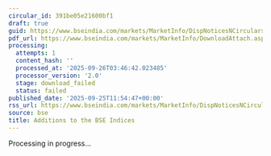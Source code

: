 ```yaml
---
circular_id: 391be05e21600bf1
draft: true
guid: https://www.bseindia.com/markets/MarketInfo/DispNoticesNCirculars.aspx?Noticeid={E3FC8C08-EA38-4922-9650-C8FD71FAA2AF}&noticeno=20250925-19&dt=09/25/2025&icount=19&totcount=65&flag=0
pdf_url: https://www.bseindia.com/markets/MarketInfo/DownloadAttach.aspx?id=20250925-19&attachedId=
processing:
  attempts: 1
  content_hash: ''
  processed_at: '2025-09-26T03:46:42.023485'
  processor_version: '2.0'
  stage: download_failed
  status: failed
published_date: '2025-09-25T11:54:47+00:00'
rss_url: https://www.bseindia.com/markets/MarketInfo/DispNoticesNCirculars.aspx?Noticeid={E3FC8C08-EA38-4922-9650-C8FD71FAA2AF}&noticeno=20250925-19&dt=09/25/2025&icount=19&totcount=65&flag=0
source: bse
title: Additions to the BSE Indices
---
```


Processing in progress...
